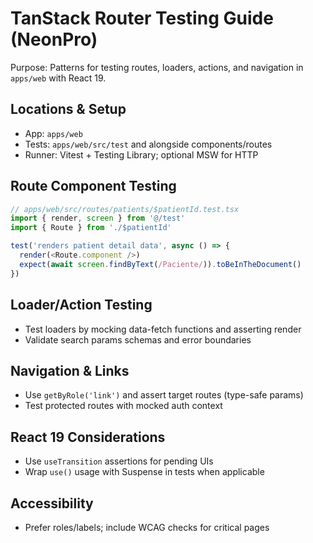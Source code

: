 # TanStack Router Testing Guide (NeonPro)

Purpose: Patterns for testing routes, loaders, actions, and navigation in `apps/web` with React 19.

## Locations & Setup
- App: `apps/web`
- Tests: `apps/web/src/test` and alongside components/routes
- Runner: Vitest + Testing Library; optional MSW for HTTP

## Route Component Testing
```ts
// apps/web/src/routes/patients/$patientId.test.tsx
import { render, screen } from '@/test'
import { Route } from './$patientId'

test('renders patient detail data', async () => {
  render(<Route.component />)
  expect(await screen.findByText(/Paciente/)).toBeInTheDocument()
})
```

## Loader/Action Testing
- Test loaders by mocking data-fetch functions and asserting render
- Validate search params schemas and error boundaries

## Navigation & Links
- Use `getByRole('link')` and assert target routes (type-safe params)
- Test protected routes with mocked auth context

## React 19 Considerations
- Use `useTransition` assertions for pending UIs
- Wrap `use()` usage with Suspense in tests when applicable

## Accessibility
- Prefer roles/labels; include WCAG checks for critical pages

